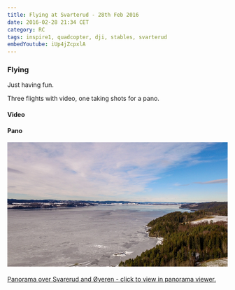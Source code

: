 ```yaml
---
title: Flying at Svarterud - 28th Feb 2016
date: 2016-02-28 21:34 CET
category: RC
tags: inspire1, quadcopter, dji, stables, svarterud
embedYoutube: iUp4jZcpxlA
---
```


### Flying

Just having fun.

Three flights with video, one taking shots for a pano.

#### Video

<embed-youtube id="iUp4jZcpxlA"></embed-youtube>

#### Pano

<div class="image">
  <a href="/static/2016/02/28/pano/">
      <img class="post" src="Pano.jpg" alt="Panorama - Click to view">
      <br/>
      <br/>
      Panorama over Svarerud and Øyeren - click to view in panorama viewer.
  </a>

</div>
